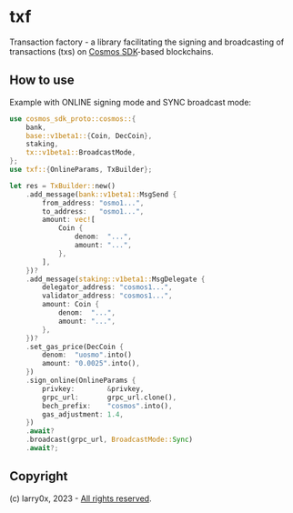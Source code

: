 # txf

Transaction factory - a library facilitating the signing and broadcasting of transactions (txs) on [Cosmos SDK](https://github.com/cosmos/cosmos-sdk)-based blockchains.

## How to use

Example with ONLINE signing mode and SYNC broadcast mode:

```rust
use cosmos_sdk_proto::cosmos::{
    bank,
    base::v1beta1::{Coin, DecCoin},
    staking,
    tx::v1beta1::BroadcastMode,
};
use txf::{OnlineParams, TxBuilder};

let res = TxBuilder::new()
    .add_message(bank::v1beta1::MsgSend {
        from_address: "osmo1...",
        to_address:   "osmo1...",
        amount: vec![
            Coin {
                denom:  "...",
                amount: "...",
            },
        ],
    })?
    .add_message(staking::v1beta1::MsgDelegate {
        delegator_address: "cosmos1...",
        validator_address: "cosmos1...",
        amount: Coin {
            denom:  "...",
            amount: "...",
        },
    })?
    .set_gas_price(DecCoin {
        denom:  "uosmo".into()
        amount: "0.0025".into(),
    })
    .sign_online(OnlineParams {
        privkey:        &privkey,
        grpc_url:       grpc_url.clone(),
        bech_prefix:    "cosmos".into(),
        gas_adjustment: 1.4,
    })
    .await?
    .broadcast(grpc_url, BroadcastMode::Sync)
    .await?;
```

## Copyright

(c) larry0x, 2023 - [All rights reserved](./License).
